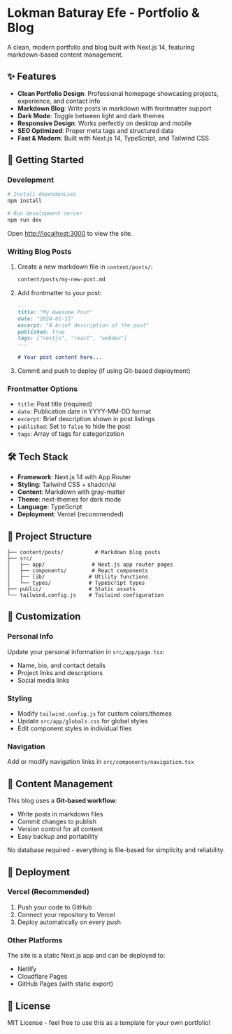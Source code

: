 # Lokman Baturay Efe - Portfolio & Blog

A clean, modern portfolio and blog built with Next.js 14, featuring markdown-based content management.

## ✨ Features

- **Clean Portfolio Design**: Professional homepage showcasing projects, experience, and contact info
- **Markdown Blog**: Write posts in markdown with frontmatter support
- **Dark Mode**: Toggle between light and dark themes
- **Responsive Design**: Works perfectly on desktop and mobile
- **SEO Optimized**: Proper meta tags and structured data
- **Fast & Modern**: Built with Next.js 14, TypeScript, and Tailwind CSS

## 🚀 Getting Started

### Development

```bash
# Install dependencies
npm install

# Run development server
npm run dev
```

Open [http://localhost:3000](http://localhost:3000) to view the site.

### Writing Blog Posts

1. Create a new markdown file in `content/posts/`:

   ```bash
   content/posts/my-new-post.md
   ```

2. Add frontmatter to your post:

   ```markdown
   ---
   title: "My Awesome Post"
   date: "2024-01-15"
   excerpt: "A brief description of the post"
   published: true
   tags: ["nextjs", "react", "webdev"]
   ---

   # Your post content here...
   ```

3. Commit and push to deploy (if using Git-based deployment)

### Frontmatter Options

- `title`: Post title (required)
- `date`: Publication date in YYYY-MM-DD format
- `excerpt`: Brief description shown in post listings
- `published`: Set to `false` to hide the post
- `tags`: Array of tags for categorization

## 🛠️ Tech Stack

- **Framework**: Next.js 14 with App Router
- **Styling**: Tailwind CSS + shadcn/ui
- **Content**: Markdown with gray-matter
- **Theme**: next-themes for dark mode
- **Language**: TypeScript
- **Deployment**: Vercel (recommended)

## 📁 Project Structure

```
├── content/posts/          # Markdown blog posts
├── src/
│   ├── app/               # Next.js app router pages
│   ├── components/        # React components
│   ├── lib/              # Utility functions
│   └── types/            # TypeScript types
├── public/               # Static assets
└── tailwind.config.js    # Tailwind configuration
```

## 🎨 Customization

### Personal Info

Update your personal information in `src/app/page.tsx`:

- Name, bio, and contact details
- Project links and descriptions
- Social media links

### Styling

- Modify `tailwind.config.js` for custom colors/themes
- Update `src/app/globals.css` for global styles
- Edit component styles in individual files

### Navigation

Add or modify navigation links in `src/components/navigation.tsx`

## 📝 Content Management

This blog uses a **Git-based workflow**:

- Write posts in markdown files
- Commit changes to publish
- Version control for all content
- Easy backup and portability

No database required - everything is file-based for simplicity and reliability.

## 🚀 Deployment

### Vercel (Recommended)

1. Push your code to GitHub
2. Connect your repository to Vercel
3. Deploy automatically on every push

### Other Platforms

The site is a static Next.js app and can be deployed to:

- Netlify
- Cloudflare Pages
- GitHub Pages (with static export)

## 📄 License

MIT License - feel free to use this as a template for your own portfolio!
